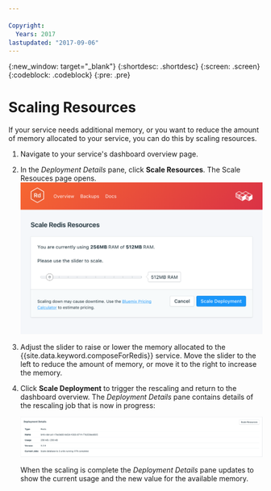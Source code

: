 ```yaml
---

Copyright:
  Years: 2017
lastupdated: "2017-09-06"
---
```


{:new_window: target="_blank"}
{:shortdesc: .shortdesc}
{:screen: .screen}
{:codeblock: .codeblock}
{:pre: .pre}

# Scaling Resources

If your service needs additional memory, or you want to reduce the amount of memory allocated to your service, you can do this by scaling resources.

1. Navigate to your service's dashboard overview page.
2. In the _Deployment Details_ pane, click **Scale Resources**. The Scale Resouces page opens.
    ![The Scale Resources page](./images/redis-scale-show.png "The Scale Resources page")
3. Adjust the slider to raise or lower the memory allocated to the {{site.data.keyword.composeForRedis}} service. Move the slider to the left to reduce the amount of memory, or move it to the right to increase the memory.
4. Click **Scale Deployment** to trigger the rescaling and return to the dashboard overview. The _Deployment Details_ pane contains details of the rescaling job that is now in progress:

    ![The Deployment Details pane, showing one running job](./images/jobs_scaling.png "The Deployment Details pane, showing one running job: scaling database to 2 units")

    When the scaling is complete the _Deployment Details_ pane updates to show the current usage and the new value for the available memory.